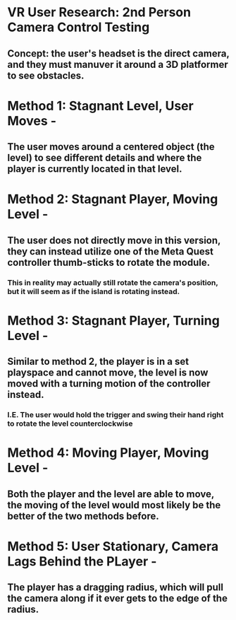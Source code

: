 # VR User Research: 2nd Person Camera Control Testing
## Concept: the user's headset is the direct camera, and they must manuver it around a 3D platformer to see obstacles.

# Method 1: Stagnant Level, User Moves - 
## The user moves around a centered object (the level) to see different details and where the player is currently located in that level.

# Method 2: Stagnant Player, Moving Level - 
## The user does not directly move in this version, they can instead utilize one of the Meta Quest controller thumb-sticks to rotate the module.
### This in reality may actually still rotate the camera's position, but it will seem as if the island is rotating instead.

# Method 3: Stagnant Player, Turning Level - 
## Similar to method 2, the player is in a set playspace and cannot move, the level is now moved with a turning motion of the controller instead.
### I.E. The user would hold the trigger and swing their hand right to rotate the level counterclockwise 

# Method 4: Moving Player, Moving Level - 
## Both the player and the level are able to move, the moving of the level would most likely be the better of the two methods before.

# Method 5: User Stationary, Camera Lags Behind the PLayer - 
## The player has a dragging radius, which will pull the camera along if it ever gets to the edge of the radius.
